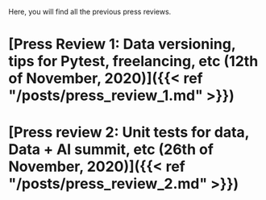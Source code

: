 Here, you will find all the previous press reviews.

# [Press Review 1: Data versioning, tips for Pytest, freelancing, etc (12th of November, 2020)]({{< ref "/posts/press_review_1.md" >}})

# [Press review 2: Unit tests for data, Data + AI summit, etc (26th of November, 2020)]({{< ref "/posts/press_review_2.md" >}})
